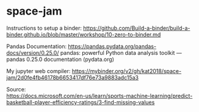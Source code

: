 # space-jam

Instructions to setup a binder:
https://github.com/Build-a-binder/build-a-binder.github.io/blob/master/workshop/10-zero-to-binder.md

Pandas Documentation: 
https://pandas.pydata.org/pandas-docs/version/0.25.0/
pandas: powerful Python data analysis toolkit — pandas 0.25.0 documentation (pydata.org)

My jupyter web compiler: https://mybinder.org/v2/gh/kat2018/space-jam/2d0fe4fb46178b6653417df76e73a9883adc15a3 

Source:  
https://docs.microsoft.com/en-us/learn/sports-machine-learning/predict-basketball-player-efficiency-ratings/3-find-missing-values
